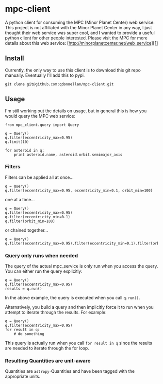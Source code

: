 # mpc-client
A python client for consuming the MPC (Minor Planet Center) web service. This project is not affiliated with the Minor Planet Center in any way, I just thought their web service was super cool, and I wanted to provide a useful python client for other people interested. Please visit the MPC for more details about this web service: [http://minorplanetcenter.net/web_service][1]

## Install
Currently, the only way to use this client is to download this git repo manually. Eventually I'll add this to pypi.

    git clone git@github.com:qdonnellan/mpc-client.git

## Usage
I'm still working out the details on usage, but in general this is how you would query the MPC web service:

```
from mpc_client.query import Query

q = Query()
q.filter(eccentricity_max=0.95)
q.limit(10)

for asteroid in q:
    print asteroid.name, asteroid.orbit.semimajor_axis
```

### Filters
Filters can be applied all at once...

```
q = Query()
q.filter(eccentricity_max=0.95, eccentricity_min=0.1, orbit_min=100)
```

one at a time...

```
q = Query()
q.filter(eccentricity_max=0.95)
q.filter(eccentricity_min=0.1)
q.filter(orbit_min=100)
```

or chained together...

```
q = Query()
q.filter(eccentricity_max=0.95).filter(eccentricity_min=0.1).filter(orbit_min=100)
```

### Query only runs when needed

The query of the actual mpc_service is only run when you access the query. You can either run the query explicitly:

```
q = Query()
q.filter(eccentricity_max=0.95)
results = q.run()
```

In the above example, the query is executed when you call `q.run()`. 

Alternatively, you build a query and then implicitly force it to run when you attempt to iterate through the results. For example:

```
q = Query()
q.filter(eccentricity_max=0.95)
for result in q:
    # do something
```

This query is actually run when you call `for result in q` since the results are needed to iterate through the for loop. 

### Resulting Quantities are unit-aware
Quantities are `astropy`-Quantities and have been tagged with the appropriate units. 





[1]: http://minorplanetcenter.net/web_service